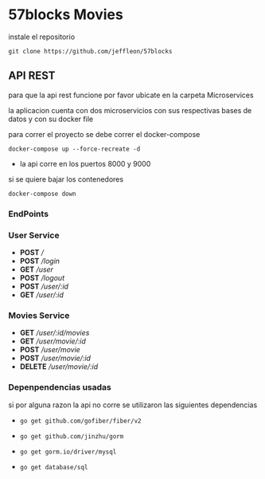 # 57blocks Movies

instale el repositorio

`git clone https://github.com/jeffleon/57blocks`

## API REST
para que la api rest funcione por favor ubicate en la carpeta Microservices

la aplicacion cuenta con dos microservicios con sus respectivas bases de datos y con su docker file

para correr el proyecto se debe correr el docker-compose

`docker-compose up --force-recreate -d`

* la api corre en los puertos 8000 y 9000

si se quiere bajar los contenedores

`docker-compose down`

### EndPoints

### User Service

* __POST__  _/_
* __POST__  _/login_
* __GET__  _/user_
* __POST__  _/logout_
* __POST__  _/user/:id_
* __GET__  _/user/:id_

### Movies Service

* __GET__  _/user/:id/movies_
* __GET__  _/user/movie/:id_
* __POST__  _/user/movie_
* __POST__  _/user/movie/:id_
* __DELETE__  _/user/movie/:id_

### Depenpendencias usadas

si por alguna razon la api no corre se utilizaron las siguientes dependencias

* `go get github.com/gofiber/fiber/v2`

* `go get github.com/jinzhu/gorm`

* `go get gorm.io/driver/mysql`

* `go get database/sql`
